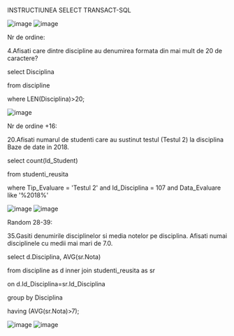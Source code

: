 

INSTRUCTIUNEA SELECT TRANSACT-SQL

![image](https://user-images.githubusercontent.com/34598802/46936140-0988c500-d066-11e8-8d3a-5cd9c1de345c.png)
![image](https://user-images.githubusercontent.com/34598802/46936197-405edb00-d066-11e8-94b3-f6d9d421a519.png)

Nr de ordine:

4.Afisati care dintre discipline au denumirea formata din mai mult de 20 de caractere?

select Disciplina

from discipline

where LEN(Disciplina)>20;


![image](https://user-images.githubusercontent.com/34598802/46965709-45e31200-d0b4-11e8-8ac4-ed06b012438a.png)

Nr de ordine +16:

20.Afisati numarul de studenti care au sustinut testul (Testul 2) la disciplina Baze de date in 2018. 

select count(Id_Student)

from studenti_reusita 

where Tip_Evaluare = 'Testul 2' and Id_Disciplina = 107 and Data_Evaluare like '%2018%'


![image](https://user-images.githubusercontent.com/34598802/46965769-6ca14880-d0b4-11e8-923b-ed66500dd242.png)
![image](https://user-images.githubusercontent.com/34598802/46965793-7b87fb00-d0b4-11e8-80cc-6f989d7fd9ef.png)

Random 28-39:

35.Gasiti denumirile disciplinelor si media notelor pe disciplina. Afisati numai disciplinele cu medii mai mari de 7.0.

select d.Disciplina, AVG(sr.Nota)

from discipline as d inner join studenti_reusita as sr

on d.Id_Disciplina=sr.Id_Disciplina

group by Disciplina

having (AVG(sr.Nota)>7);


![image](https://user-images.githubusercontent.com/34598802/46966455-85aaf900-d0b6-11e8-80fc-9a6257e378b9.png)
![image](https://user-images.githubusercontent.com/34598802/46966386-4d0b1f80-d0b6-11e8-88f9-3d3fdef06a0f.png)
